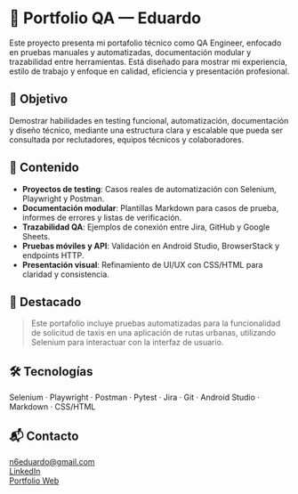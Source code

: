 # 🧪 Portfolio QA — Eduardo

Este proyecto presenta mi portafolio técnico como QA Engineer, enfocado en pruebas manuales y automatizadas, documentación modular y trazabilidad entre herramientas. Está diseñado para mostrar mi experiencia, estilo de trabajo y enfoque en calidad, eficiencia y presentación profesional.

## 🎯 Objetivo

Demostrar habilidades en testing funcional, automatización, documentación y diseño técnico, mediante una estructura clara y escalable que pueda ser consultada por reclutadores, equipos técnicos y colaboradores.

## 🧩 Contenido

- **Proyectos de testing**: Casos reales de automatización con Selenium, Playwright y Postman.
- **Documentación modular**: Plantillas Markdown para casos de prueba, informes de errores y listas de verificación.
- **Trazabilidad QA**: Ejemplos de conexión entre Jira, GitHub y Google Sheets.
- **Pruebas móviles y API**: Validación en Android Studio, BrowserStack y endpoints HTTP.
- **Presentación visual**: Refinamiento de UI/UX con CSS/HTML para claridad y consistencia.

## 🚀 Destacado

> Este portafolio incluye pruebas automatizadas para la funcionalidad de solicitud de taxis en una aplicación de rutas urbanas, utilizando Selenium para interactuar con la interfaz de usuario.

## 🛠️ Tecnologías

Selenium · Playwright · Postman · Pytest · Jira · Git · Android Studio · Markdown · CSS/HTML

## 📬 Contacto

n6eduardo@gmail.com  
[LinkedIn](https://www.linkedin.com/in/eduardo-reyna-hernandez/ )  
[Portfolio Web](https://pinzonseason.github.io/portfolio-site/ )
